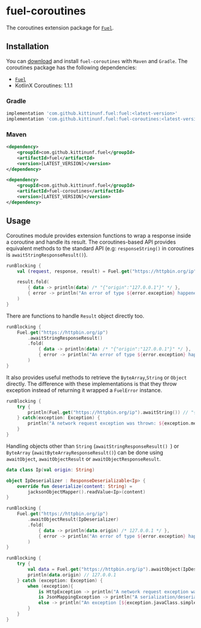 # fuel-coroutines
The coroutines extension package for [`Fuel`](../README.md).

## Installation

You can [download](https://bintray.com/kittinunf/maven/Fuel-Android/_latestVersion) and install `fuel-coroutines` with `Maven` and `Gradle`. The coroutines package has the following dependencies:
* [`Fuel`](../fuel/README.md)
* KotlinX Coroutines: 1.1.1

### Gradle

```groovy
implementation 'com.github.kittinunf.fuel:fuel:<latest-version>'
implementation 'com.github.kittinunf.fuel:fuel-coroutines:<latest-version>'
```

### Maven

```xml
<dependency>
    <groupId>com.github.kittinunf.fuel</groupId>
    <artifactId>fuel</artifactId>
    <version>[LATEST_VERSION]</version>
</dependency>

<dependency>
    <groupId>com.github.kittinunf.fuel</groupId>
    <artifactId>fuel-coroutines</artifactId>
    <version>[LATEST_VERSION]</version>
</dependency>

```

## Usage

Coroutines module provides extension functions to wrap a response inside a coroutine and handle its result. The coroutines-based API provides equivalent methods to the standard API (e.g: `responseString()` in coroutines is `awaitStringResponseResult()`).

```kotlin
runBlocking {
    val (request, response, result) = Fuel.get("https://httpbin.org/ip").awaitStringResponseResult()

    result.fold(
        { data -> println(data) /* "{"origin":"127.0.0.1"}" */ },
        { error -> println("An error of type ${error.exception} happened: ${error.message}") }
    )
}
```

There are functions to handle `Result` object directly too.

```kotlin
runBlocking {
    Fuel.get("https://httpbin.org/ip")
        .awaitStringResponseResult()
        .fold(
            { data -> println(data) /* "{"origin":"127.0.0.1"}" */ },
            { error -> println("An error of type ${error.exception} happened: ${error.message}") }
        )
}
```

It also provides useful methods to retrieve the `ByteArray`,`String` or `Object` directly. The difference with these implementations is that they throw exception instead of returning it wrapped a `FuelError` instance.

```kotlin
runBlocking {
    try {
        println(Fuel.get("https://httpbin.org/ip").awaitString()) // "{"origin":"127.0.0.1"}"
    } catch(exception: Exception) {
        println("A network request exception was thrown: ${exception.message}")
    }
}
```

Handling objects other than `String` (`awaitStringResponseResult() `) or `ByteArray` (`awaitByteArrayResponseResult()`) can be done using `awaitObject`, `awaitObjectResult` or `awaitObjectResponseResult`.

```kotlin
data class Ip(val origin: String)

object IpDeserializer : ResponseDeserializable<Ip> {
    override fun deserialize(content: String) =
        jacksonObjectMapper().readValue<Ip>(content)
}
```

```kotlin
runBlocking {
    Fuel.get("https://httpbin.org/ip")
        .awaitObjectResult(IpDeserializer)
        .fold(
            { data -> println(data.origin) /* 127.0.0.1 */ },
            { error -> println("An error of type ${error.exception} happened: ${error.message}") }
        )
}
```

```kotlin
runBlocking {
    try {
        val data = Fuel.get("https://httpbin.org/ip").awaitObject(IpDeserializer)
        println(data.origin) // 127.0.0.1
    } catch (exception: Exception) {
        when (exception){
            is HttpException -> println("A network request exception was thrown: ${exception.message}")
            is JsonMappingException -> println("A serialization/deserialization exception was thrown: ${exception.message}")
            else -> println("An exception [${exception.javaClass.simpleName}\"] was thrown")
        }
    }
}
```
